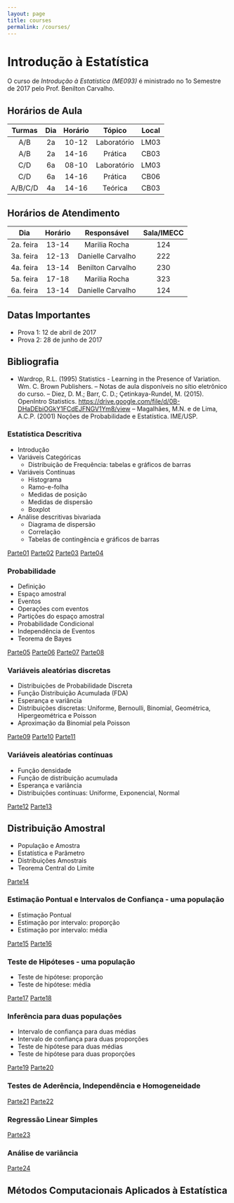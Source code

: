 ```yaml
---
layout: page
title: courses
permalink: /courses/
---
```


# Introdução à Estatística

O curso de *Introdução à Estatística (ME093)* é ministrado no 1o Semestre de 2017 pelo Prof. Benilton Carvalho.

## Horários de Aula

| Turmas | Dia | Horário |    Tópico   | Local |
|:------:|:---:|:-------:|:-----------:|:-----:|
|  A/B   |  2a |  10-12  | Laboratório | LM03  |
|  A/B   |  2a |  14-16  |   Prática   | CB03  |
|  C/D   |  6a |  08-10  | Laboratório | LM03  |
|  C/D   |  6a |  14-16  |   Prática   | CB06  |
| A/B/C/D|  4a |  14-16  |   Teórica   | CB03  |


## Horários de Atendimento

|    Dia    | Horário |    Responsável    | Sala/IMECC |
|:---------:|:-------:|:-----------------:|:----------:|
| 2a. feira | 13-14   | Marilia Rocha     |     124    |
| 3a. feira | 12-13   | Danielle Carvalho |     222    |
| 4a. feira | 13-14   | Benilton Carvalho |     230    |
| 5a. feira | 17-18   | Marilia Rocha     |     323    |
| 6a. feira | 13-14   | Danielle Carvalho |     124    |

## Datas Importantes

- Prova 1: 12 de abril de 2017
- Prova 2: 28 de junho de 2017

## Bibliografia

- Wardrop, R.L. (1995) Statistics - Learning in the Presence of Variation. Wm. C. Brown
Publishers.
– Notas de aula disponíveis no sítio eletrônico do curso.
– Diez, D. M.; Barr, C. D.; Çetinkaya-Rundel, M. (2015). OpenIntro Statistics.
https://drive.google.com/file/d/0B-DHaDEbiOGkY1FCdEJFNGV1Ym8/view
– Magalhães, M.N. e de Lima, A.C.P. (2001) Noções de Probabilidade e Estatística. IME/USP.

### Estatística Descritiva

* Introdução
* Variáveis Categóricas
  + Distribuição de Frequência: tabelas e gráficos de barras
* Variáveis Contínuas
  + Histograma
  + Ramo-e-folha
  + Medidas de posição
  + Medidas de dispersão
  + Boxplot
* Análise descritivas bivariada
  + Diagrama de dispersão
  + Correlação
  + Tabelas de contingência e gráficos de barras

[Parte01](introestatistica/parte01/parte01.html)
[Parte02](introestatistica/parte02/parte02.html)
[Parte03](introestatistica/parte03/parte03.html)
[Parte04](introestatistica/parte04/parte04.html)


### Probabilidade

* Definição
* Espaço amostral
* Eventos
* Operações com eventos
* Partições do espaço amostral
* Probabilidade Condicional
* Independência de Eventos
* Teorema de Bayes 

[Parte05](introestatistica/parte05/parte05.html)
[Parte06](introestatistica/parte06/parte06.html)
[Parte07](introestatistica/parte07/parte07.html)
[Parte08](introestatistica/parte08/parte08.html)



### Variáveis aleatórias discretas
* Distribuições de Probabilidade Discreta
* Função Distribuição Acumulada (FDA)
* Esperança e variância
* Distribuições discretas: Uniforme, Bernoulli, Binomial, Geométrica, Hipergeométrica e Poisson
* Aproximação da Binomial pela Poisson

[Parte09](introestatistica/parte09/parte09.html)
[Parte10](introestatistica/parte10/parte10.html)
[Parte11](introestatistica/parte11/parte11.html)


### Variáveis aleatórias contínuas
* Função densidade
* Função de distribuição acumulada
* Esperança e variância
* Distribuições contínuas: Uniforme, Exponencial, Normal

[Parte12](introestatistica/parte12/parte12.html)
[Parte13](introestatistica/parte13/parte13.html)

## Distribuição Amostral
* População e Amostra
* Estatística e Parâmetro
* Distribuições Amostrais
* Teorema Central do Limite

[Parte14](introestatistica/parte14/parte14.html)

### Estimação Pontual e Intervalos de Confiança - uma população
* Estimação Pontual
* Estimação por intervalo: proporção
* Estimação por intervalo: média

[Parte15](introestatistica/parte15/parte15.html)
[Parte16](introestatistica/parte16/parte16.html)

### Teste de Hipóteses - uma população
* Teste de hipótese: proporção
* Teste de hipótese: média

[Parte17](introestatistica/parte17/parte17.html)
[Parte18](introestatistica/parte18/parte18.html)

### Inferência para duas populações
* Intervalo de confiança para duas médias
* Intervalo de confiança para duas proporções
* Teste de hipótese para duas médias
* Teste de hipótese para duas proporções

[Parte19](introestatistica/parte19/parte19.html)
[Parte20](introestatistica/parte20/parte20.html)

### Testes de Aderência, Independência e Homogeneidade

[Parte21](introestatistica/parte21/parte21.html)
[Parte22](introestatistica/parte22/parte22.html)

### Regressão Linear Simples

[Parte23](introestatistica/parte23/parte23.html)

### Análise de variância

[Parte24](introestatistica/parte24/parte24.html)



## Métodos Computacionais Aplicados à Estatística
